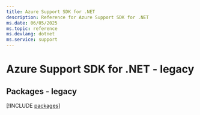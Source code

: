 ```yaml
---
title: Azure Support SDK for .NET
description: Reference for Azure Support SDK for .NET
ms.date: 06/05/2025
ms.topic: reference
ms.devlang: dotnet
ms.service: support
---
```

# Azure Support SDK for .NET - legacy
## Packages - legacy
[!INCLUDE [packages](support-index.md)]